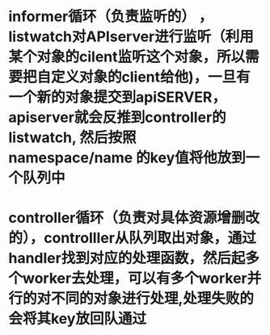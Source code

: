 # informer循环（负责监听的） ，listwatch对APIserver进行监听（利用某个对象的cilent监听这个对象，所以需要把自定义对象的client给他)，一旦有一个新的对象提交到apiSERVER， apiserver就会反推到controller的 listwatch, 然后按照 namespace/name 的key值将他放到一个队列中

# controller循环（负责对具体资源增删改的），controlller从队列取出对象，通过handler找到对应的处理函数，然后起多个worker去处理，可以有多个worker并行的对不同的对象进行处理,处理失败的会将其key放回队通过